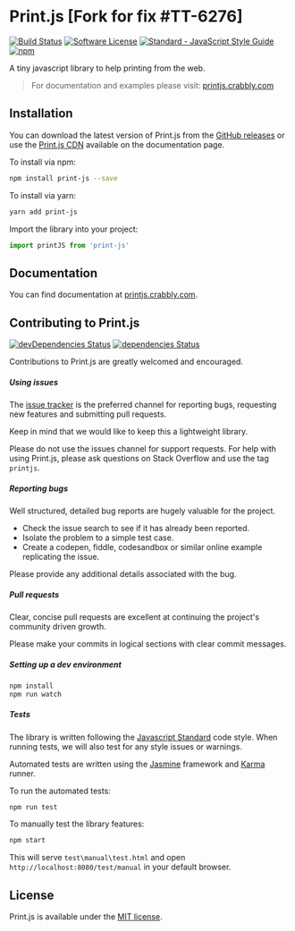 # Print.js [Fork for fix #TT-6276]

[![Build Status](https://travis-ci.org/crabbly/Print.js.svg?branch=master)](https://travis-ci.org/crabbly/Print.js)
[![Software License](https://img.shields.io/badge/license-MIT-brightgreen.svg?style=flat)](LICENSE)
[![Standard - JavaScript Style Guide](https://img.shields.io/badge/code_style-standard-brightgreen.svg)](http://standardjs.com/)
[![npm](https://img.shields.io/npm/v/print-js.svg)](https://www.npmjs.com/package/print-js)

A tiny javascript library to help printing from the web.

> For documentation and examples please visit: [printjs.crabbly.com](http://printjs.crabbly.com)

## Installation

You can download the latest version of Print.js from the [GitHub releases](https://github.com/crabbly/Print.js/releases/latest) or use the [Print.js CDN](http://printjs.crabbly.com/#cdn) available on the documentation page.

To install via npm:

```bash
npm install print-js --save
```

To install via yarn:

```bash
yarn add print-js
```

Import the library into your project:

```js
import printJS from 'print-js'
```

## Documentation

You can find documentation at [printjs.crabbly.com](http://printjs.crabbly.com/#documentation).

## Contributing to Print.js

[![devDependencies Status](https://david-dm.org/crabbly/print.js/dev-status.svg)](https://david-dm.org/crabbly/print.js?type=dev)
[![dependencies Status](https://david-dm.org/crabbly/print.js/status.svg)](https://david-dm.org/crabbly/print.js)

Contributions to Print.js are greatly welcomed and encouraged.

##### Using issues

The [issue tracker](https://github.com/crabbly/Print.js/issues) is the preferred channel for reporting bugs, requesting new features and submitting pull requests.

Keep in mind that we would like to keep this a lightweight library.

Please do not use the issues channel for support requests. For help with using Print.js, please ask questions on Stack Overflow and use the tag `printjs`.

##### Reporting bugs

Well structured, detailed bug reports are hugely valuable for the project.

* Check the issue search to see if it has already been reported.
* Isolate the problem to a simple test case.
* Create a codepen, fiddle, codesandbox or similar online example replicating the issue.

Please provide any additional details associated with the bug.

##### Pull requests

Clear, concise pull requests are excellent at continuing the project's community driven growth.  

Please make your commits in logical sections with clear commit messages.  

##### Setting up a dev environment

```bash
npm install
npm run watch
```

##### Tests

The library is written following the [Javascript Standard](https://standardjs.com) code style. When running tests, we will also test for any style issues or warnings.

Automated tests are written using the [Jasmine](https://jasmine.github.io) framework and [Karma](https://karma-runner.github.io) runner.

To run the automated tests:

```bash
npm run test
```

To manually test the library features:

```bash
npm start
```

This will serve `test\manual\test.html` and open `http://localhost:8080/test/manual` in your default browser.

## License

Print.js is available under the [MIT license](https://github.com/crabbly/Print.js/blob/master/LICENSE).
